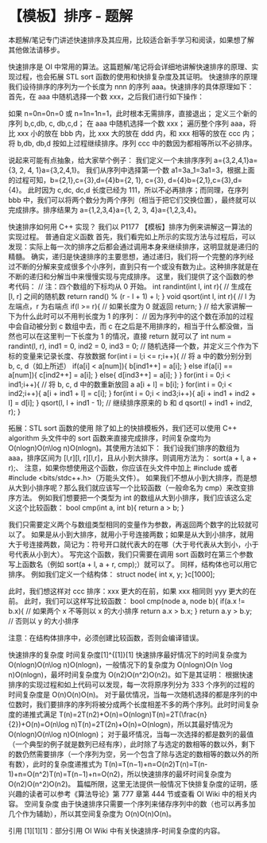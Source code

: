 # 【模板】排序 - 题解

本题解/笔记专门讲述快速排序及其应用，比较适合新手学习和阅读，如果想了解其他做法请移步。

快速排序是 OI 中常用的算法。这篇题解/笔记将会详细地讲解快速排序的原理、实现过程，也会拓展 STL sort 函数的使用和快排复杂度及其证明。
快速排序的原理
我们设待排序的序列为一个长度为 nnn 的序列 aaa。快速排序的具体原理如下：
首先，在 aaa 中随机选择一个数 xxx，之后我们进行如下操作：

如果 n=0n=0n=0 或 n=1n=1n=1，此时根本无需排序，直接退出；
定义三个新的序列 b,c,db, c, db,c,d；
在 aaa 中随机选择一个数 xxx；
遍历整个序列 aaa，将比 xxx 小的放在 bbb 内，比 xxx 大的放在 ddd 内，和 xxx 相等的放在 ccc 内；
将 b,db, db,d 按如上过程继续排序。序列 ccc 中的数因为都相等所以不必排序。

说起来可能有点抽象，给大家举个例子：
我们定义一个未排序序列 a={3,2,4,1}a=\{3, 2, 4, 1\}a={3,2,4,1}。
我们从序列中选择第一个数 a1=3a_1=3a1​=3，根据上面的过程可知，b={2,1},c={3},d={4}b=\{2, 1\}, c=\{3\}, d=\{4\}b={2,1},c={3},d={4}。
此时因为 c,dc, dc,d 长度已经为 111，所以不必再排序；而同理，在序列 bbb 中，我们可以将两个数分为两个序列（相当于把它们交换位置），最终就可以完成排序。排序结果为 a={1,2,3,4}a=\{1, 2, 3, 4\}a={1,2,3,4}。

快速排序如何用 C++ 实现？
我们以 P1177 【模板】排序为例来讲解这一算法的实现过程。
普通自定义函数
首先，我们看完如上所示的实现方法与过程后，可以发现：实际上每一次的排序之后都会通过调用本身来继续排序，这明显就是递归的精髓。
确实，递归是快速排序的主要思想，通过递归，我们将一个完整的序列经过不断的分解来变成很多个小序列，直到只有一个或没有数为止。这种排序就是在不断的递归和分解当中来慢慢实现与完成排序。
这里，我们提供了这个函数的参考代码：
// 注：四个数组的下标均从 0 开始。
int randint(int l, int r){ // 生成在 [l, r] 之间的随机数
	return rand() % (r - l + 1) + l;
}
void qsort(int l, int r){ // l 为左端点，r 为右端点
	if(l >= r){ // 如果长度为 0 就返回
		return;
	}
   // 给大家讲解一下为什么此时可以不用判长度为 1 的序列：
   // 因为序列中的这个数在添加的过程中会自动被分到 c 数组中去，而 c 在之后是不用排序的，相当于什么都没做，当然也可以在这里判一下长度为 1 的情况，直接 return 就可以了
	int num = randint(l, r), ind1 = 0, ind2 = 0, ind3 = 0; // 随机选择一个数，并定义三个作为下标的变量来记录长度、存放数据
	for(int i = l;i <= r;i++){ // 将 a 中的数分别分到 b, c, d（如上所述）
		if(a[i] < a[num]){
			b[ind1++] = a[i];
		}
		else if(a[i] == a[num]){
			c[ind2++] = a[i];
		}
		else{
			d[ind3++] = a[i];
		}
	}
	for(int i = 0;i < ind1;i++){ // 将 b, c, d 中的数重新放回 a
		a[i + l] = b[i];
	}
	for(int i = 0;i < ind2;i++){
		a[i + ind1 + l] = c[i];
	}
	for(int i = 0;i < ind3;i++){
		a[i + ind1 + ind2 + l] = d[i];
	}
	qsort(l, l + ind1 - 1); // 继续排序原来的 b 和 d
	qsort(l + ind1 + ind2, r);
}

拓展：STL sort 函数的使用
除了如上的快排模板外，我们还可以使用 C++ algorithm 头文件中的 sort 函数来直接完成排序，时间复杂度均为 O(nlog⁡n)O(n\log n)O(nlogn)。其使用方法如下：
我们设我们排序的数组为 aaa，排序区间为 [l,r][l, r][l,r]，且从小到大排序。则调用方法为：
sort(a + l, a + r);、
注意，如果你想使用这个函数，你应该在头文件中加上 #include <algorithm> 或者 #include <bits/stdc++.h>（万能头文件）。
如果我们不想从小到大排序，而是想从大到小排序呢？那么我们就应该写一个比较函数（一般命名为 cmp）来改变排序方法。
例如我们想要把一个类型为 int 的数组从大到小排序，我们应该这么定义这个比较函数：
bool cmp(int a, int b){
	return a > b;
}

我们只需要定义两个与数组类型相同的变量作为参数，再返回两个数字的比较就可以了。
如果是从小到大排序，就用小于号连接两数；如果是从大到小排序，就用大于号连接两数，简记为：符号开口就代表大的在哪（大于号代表从大到小，小于号代表从小到大）。
写完这个函数，我们只需要在调用 sort 函数时在第三个参数写上函数名（例如 sort(a + l, a + r, cmp);）就可以了。
同样，结构体也可以用它排序。
例如我们定义一个结构体：
struct node{
	int x, y;
}c[1000];

此时，我们想这样对 ccc 排序：xxx 更大的在前，如果 xxx 相同则 yyy 更大的在前。
此时，我们可以这样写比较函数：
bool cmp(node a, node b){
	if(a.x != b.x){ // 如果两个 x 不等则以 x 的大小排序
		return a.x > b.x;
	}
	return a.y > b.y; // 否则以 y 的大小排序

注意：在结构体排序中，必须创建比较函数，否则会编译错误。

快速排序的复杂度
时间复杂度[1]^{[1]}[1]
快速排序最好情况下的时间复杂度为 O(nlog⁡n)O(n\log n)O(nlogn)，一般情况下的复杂度为 O(nlog⁡n)O(n \log n)O(nlogn)，最坏时间复杂度为 O(n2)O(n^2)O(n2)。如下是其证明：
根据快速排序的实现过程和如上代码可以发现，每一次将原序列分为 333 个序列的过程的时间复杂度是 O(n)O(n)O(n)。
对于最优情况，当每一次随机选择的都是序列的中位数时，我们要排序的序列将被分成两个长度相差不多的两个序列。此时时间复杂度的递推式满足 T(n)=2T(n2)+O(n)=O(nlog⁡n)T(n)=2T(\frac{n}{2})+O(n)=O(n\log n)T(n)=2T(2n​)+O(n)=O(nlogn)，所以其最好情况为 O(nlog⁡n)O(n\log n)O(nlogn)；
对于最坏情况，当每一次选择的都是数列的最值（一个典型的例子就是数列已经有序），此时除了与选定的数相等的数以外，剩下的数仍然需要排序（一个序列为空，另一个包含了除与选定的数相等的数以外的所有数），此时的复杂度递推式为 T(n)=T(n−1)+n=O(n2)T(n)=T(n-1)+n=O(n^2)T(n)=T(n−1)+n=O(n2)，所以快速排序的最坏时间复杂度为 O(n2)O(n^2)O(n2)。
篇幅所限，这里无法提供一般情况下快排复杂度的证明，感兴趣的读者可以参考《算法导论》第 777 章第 444 节或查看 OI Wiki 中的相关内容。
空间复杂度
由于快速排序只需要一个序列来储存序列中的数（也可以再多加几个作为辅助），所以其空间复杂度为 O(n)O(n)O(n)。

引用
[1][1][1]：部分引用 OI Wiki 中有关快速排序-时间复杂度的内容。
 